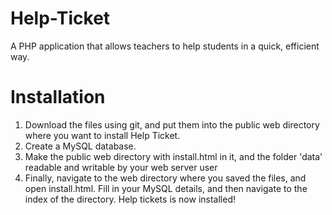 Help-Ticket
===========

A PHP application that allows teachers to help students in a quick, efficient way.


Installation
============

1. Download the files using git, and put them into the public web directory where you want to install Help Ticket.
2. Create a MySQL database.
3. Make the public web directory with install.html in it, and the folder 'data' readable and writable by your web server user
3. Finally, navigate to the web directory where you saved the files, and open install.html. Fill in your MySQL details, and then navigate to the index of the directory.
Help tickets is now installed!
